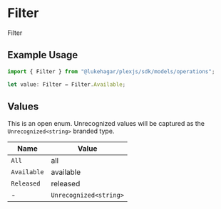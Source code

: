 # Filter

Filter

## Example Usage

```typescript
import { Filter } from "@lukehagar/plexjs/sdk/models/operations";

let value: Filter = Filter.Available;
```

## Values

This is an open enum. Unrecognized values will be captured as the `Unrecognized<string>` branded type.

| Name                   | Value                  |
| ---------------------- | ---------------------- |
| `All`                  | all                    |
| `Available`            | available              |
| `Released`             | released               |
| -                      | `Unrecognized<string>` |